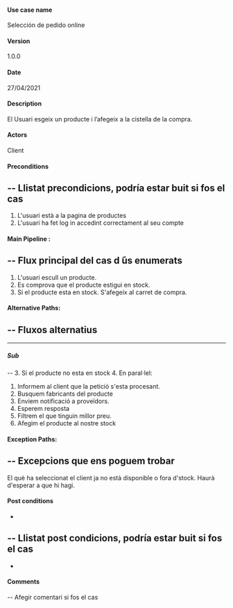#### Use case name
Selección de pedido
online
#### Version
1.0.0
#### Date
27/04/2021
#### Description
El Usuari esgeix un producte i l’afegeix a la cistella de la compra.
#### Actors
Client
#### Preconditions
--
Llistat precondicions, podría
estar buit si fos el cas
--
1. L'usuari està a la pagina de productes
2. L'usuari ha fet log in accedint correctament al seu compte
#### Main Pipeline :
--
Flux principal del cas d ́ús enumerats
--
1. L'usuari escull un producte.
2. Es comprova que el producte estigui en stock.
3. Si el producte esta en stock. S'afegeix al carret de compra.
 
#### Alternative Paths:
--
Fluxos alternatius
--
---
##### Sub

--
3. Si el producte no esta en stock
4. En paral·lel:
1. Informem al client que la petició s'esta procesant.
2. Busquem fabricants del producte
3. Enviem notificació a proveïdors.
4. Esperem resposta
5. Filtrem el que tinguin millor preu.
6. Afegim el producte al nostre stock

#### Exception Paths:
--
Excepcions que ens poguem trobar
--
El què ha seleccionat el client ja no està disponible o fora d'stock. Haurà d'esperar a que hi hagi. 
#### Post conditions
-
--
Llistat post condicions, podría estar buit si fos el cas
--
-
#### Comments
--
Afegir comentari si fos el cas
